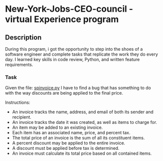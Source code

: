 # New-York-Jobs-CEO-council - virtual Experience program

## Description
During this program, i got the opportunity to step into the shoes of a software engineer and complete tasks that replicate the work they do every day. I learned key skills in code review, Python, and written feature requirements.

### Task
Given the file: [spinvoice.py](https://cdn.theforage.com/vinternships/companyassets/9nvkLZzZEKAdrhjrX/m2PZ8KAEvh7fesa2Z/1685571147268/task_1_starter_code.py)
I have to find a bug that has something to do with the way discounts are being applied to the final price.

Instructions:  
- An invoice tracks the name, address, and email of both its sender and recipient.
- An invoice tracks the date it was created, as well as items to charge for.
- An item may be added to an existing invoice.
- Each item has an associated name, price, and percent tax.
- The total price of an invoice is the sum of all its constituent items.
- A percent discount may be applied to the entire invoice.
- A discount must be applied before tax is determined.
- An invoice must calculate its total price based on all contained items.
